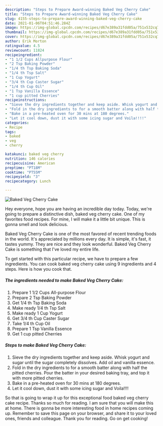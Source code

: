 ```yaml
---
description: "Steps to Prepare Award-winning Baked Veg Cherry Cake"
title: "Steps to Prepare Award-winning Baked Veg Cherry Cake"
slug: 4155-steps-to-prepare-award-winning-baked-veg-cherry-cake
date: 2021-01-06T04:51:46.284Z
image: https://img-global.cpcdn.com/recipes/d67e389a31fdd05a/751x532cq70/baked-veg-cherry-cake-recipe-main-photo.jpg
thumbnail: https://img-global.cpcdn.com/recipes/d67e389a31fdd05a/751x532cq70/baked-veg-cherry-cake-recipe-main-photo.jpg
cover: https://img-global.cpcdn.com/recipes/d67e389a31fdd05a/751x532cq70/baked-veg-cherry-cake-recipe-main-photo.jpg
author: Erik Morton
ratingvalue: 4.5
reviewcount: 11824
recipeingredient:
- "1 1/2 Cups Allpurpose Flour"
- "2 Tsp Baking Powder"
- "1/4 th Tsp Baking Soda"
- "1/4 th Tsp Salt"
- "1 Cup Yogurt"
- "3/4 th Cup Caster Sugar"
- "1/4 th Cup Oil"
- "1 Tsp Vanilla Essence"
- "1 cup pitted Cherries"
recipeinstructions:
- "Sieve the dry ingredients together and keep aside. Whisk yogurt and sugar until the sugar completely dissolves. Add oil and vanilla essence."
- "Fold in the dry ingredients to for a smooth batter along with half the pitted cherries. Pour the batter in your desired baking tray, and top it with more pitted cherries."
- "Bake in a pre-heated oven for 30 mins at 180 degrees."
- "Let it cool down, dust it with some icing sugar and Voila!!!!"
categories:
- Recipe
tags:
- baked
- veg
- cherry

katakunci: baked veg cherry 
nutrition: 146 calories
recipecuisine: American
preptime: "PT18M"
cooktime: "PT55M"
recipeyield: "3"
recipecategory: Lunch

---
```



![Baked Veg Cherry Cake](https://img-global.cpcdn.com/recipes/d67e389a31fdd05a/751x532cq70/baked-veg-cherry-cake-recipe-main-photo.jpg)

Hey everyone, hope you are having an incredible day today. Today, we're going to prepare a distinctive dish, baked veg cherry cake. One of my favorites food recipes. For mine, I will make it a little bit unique. This is gonna smell and look delicious.



Baked Veg Cherry Cake is one of the most favored of recent trending foods in the world. It's appreciated by millions every day. It is simple, it's fast, it tastes yummy. They are nice and they look wonderful. Baked Veg Cherry Cake is something that I've loved my entire life.


To get started with this particular recipe, we have to prepare a few ingredients. You can cook baked veg cherry cake using 9 ingredients and 4 steps. Here is how you cook that.

<!--inarticleads1-->

##### The ingredients needed to make Baked Veg Cherry Cake:

1. Prepare 1 1/2 Cups All-purpose Flour
1. Prepare 2 Tsp Baking Powder
1. Get 1/4 th Tsp Baking Soda
1. Make ready 1/4 th Tsp Salt
1. Make ready 1 Cup Yogurt
1. Get 3/4 th Cup Caster Sugar
1. Take 1/4 th Cup Oil
1. Prepare 1 Tsp Vanilla Essence
1. Get 1 cup pitted Cherries




<!--inarticleads2-->

##### Steps to make Baked Veg Cherry Cake:

1. Sieve the dry ingredients together and keep aside. Whisk yogurt and sugar until the sugar completely dissolves. Add oil and vanilla essence.
1. Fold in the dry ingredients to for a smooth batter along with half the pitted cherries. Pour the batter in your desired baking tray, and top it with more pitted cherries.
1. Bake in a pre-heated oven for 30 mins at 180 degrees.
1. Let it cool down, dust it with some icing sugar and Voila!!!!




So that is going to wrap it up for this exceptional food baked veg cherry cake recipe. Thanks so much for reading. I am sure that you will make this at home. There is gonna be more interesting food in home recipes coming up. Remember to save this page on your browser, and share it to your loved ones, friends and colleague. Thank you for reading. Go on get cooking!
